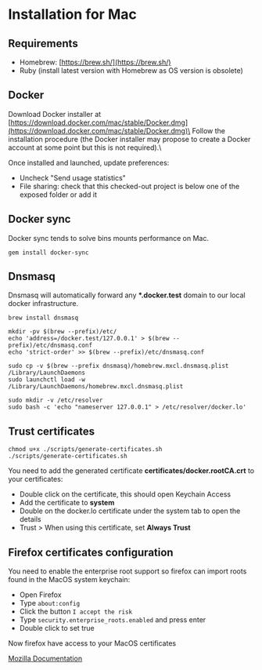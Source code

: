 # Installation for Mac 

## Requirements

- Homebrew: [https://brew.sh/](https://brew.sh/)
- Ruby (install latest version with Homebrew as OS version is
  obsolete)

## Docker

Download Docker installer at
[https://download.docker.com/mac/stable/Docker.dmg](https://download.docker.com/mac/stable/Docker.dmg)\
Follow the installation procedure (the Docker installer may propose to
create a Docker account at some point but this is not required).\

Once installed and launched, update preferences:

- Uncheck "Send usage statistics"
- File sharing: check that this checked-out project is below one of
  the exposed folder or add it

## Docker sync

Docker sync tends to solve bins mounts performance on Mac.

```
gem install docker-sync
```

## Dnsmasq

Dnsmasq will automatically forward any **\*.docker.test** domain to our
local docker infrastructure.

```
brew install dnsmasq
```

```
mkdir -pv $(brew --prefix)/etc/
echo 'address=/docker.test/127.0.0.1' > $(brew --prefix)/etc/dnsmasq.conf
echo 'strict-order' >> $(brew --prefix)/etc/dnsmasq.conf
```

```
sudo cp -v $(brew --prefix dnsmasq)/homebrew.mxcl.dnsmasq.plist /Library/LaunchDaemons
sudo launchctl load -w /Library/LaunchDaemons/homebrew.mxcl.dnsmasq.plist
```

```
sudo mkdir -v /etc/resolver
sudo bash -c 'echo "nameserver 127.0.0.1" > /etc/resolver/docker.lo'
```

## Trust certificates

```
chmod u+x ./scripts/generate-certificates.sh
./scripts/generate-certificates.sh
```

You need to add the generated certificate
**certificates/docker.rootCA.crt** to your certificates:

- Double click on the certificate, this should open Keychain Access
- Add the certificate to **system**
- Double on the docker.lo certificate under the system tab to open the
  details
- Trust \> When using this certificate, set **Always Trust**


## Firefox certificates configuration

You need to enable the enterprise root support so firefox can
import roots found in the MacOS system keychain:

 - Open Firefox
 - Type `about:config`
 - Click the button `I accept the risk`
 - Type `security.enterprise_roots.enabled` and press enter
 - Double click to set true
 
Now firefox have access to your MacOS certificates

[Mozilla Documentation](https://wiki.mozilla.org/CA/AddRootToFirefox)
